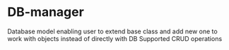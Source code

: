 # DB-manager

Database model enabling user to extend base class and add new one to work with objects instead of directly with DB
Supported CRUD operations
